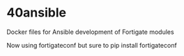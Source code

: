 # 40ansible
Docker files for Ansible development of Fortigate modules

Now using fortigateconf but sure to pip install fortigateconf 
